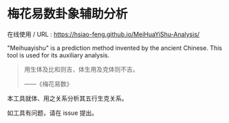 # 梅花易数卦象辅助分析

在线使用 / URL : https://hsiao-feng.github.io/MeiHuaYiShu-Analysis/

"Meihuayishu" is a prediction method invented by the ancient Chinese. This tool is used for its auxiliary analysis.

> 用生体及比和则吉，体生用及克体则不吉。
> 
> ——《梅花易数》

本工具就体、用之关系分析其五行生克关系。

如工具有问题，请在 issue 提出。
